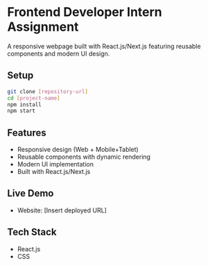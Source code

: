 # Frontend Developer Intern Assignment

A responsive webpage built with React.js/Next.js featuring reusable components and modern UI design.

## Setup
```bash
git clone [repository-url]
cd [project-name]
npm install
npm start
```

## Features
- Responsive design (Web + Mobile+Tablet)
- Reusable components with dynamic rendering
- Modern UI implementation
- Built with React.js/Next.js



## Live Demo
- Website: [Insert deployed URL]


## Tech Stack
- React.js
- CSS

